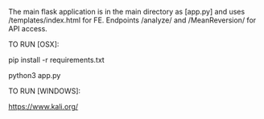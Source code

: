 The main flask application is in the main directory as [app.py] and uses /templates/index.html for FE. Endpoints /analyze/ and /MeanReversion/ for API access.

TO RUN [OSX]:


pip install -r requirements.txt 

python3 app.py

TO RUN [WINDOWS]:

https://www.kali.org/